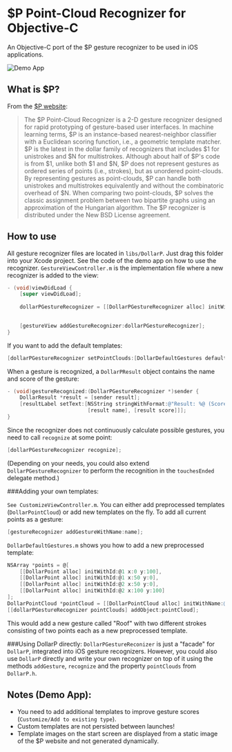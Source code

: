 # $P Point-Cloud Recognizer for Objective-C

An Objective-C port of the $P gesture recognizer to be used in iOS applications.

![Demo App](https://raw.github.com/fe9lix/DollarP_ObjC/gh-pages-data/images/dollarp-objc-demo-app.png)

## What is $P?
From the [$P website](http://depts.washington.edu/aimgroup/proj/dollar/pdollar.html):

> The $P Point-Cloud Recognizer is a 2-D gesture recognizer designed for rapid prototyping of gesture-based user interfaces. In machine learning terms, $P is an instance-based nearest-neighbor classifier with a Euclidean scoring function, i.e., a geometric template matcher. $P is the latest in the dollar family of recognizers that includes $1 for unistrokes and $N for multistrokes. Although about half of $P's code is from $1, unlike both $1 and $N, $P does not represent gestures as ordered series of points (i.e., strokes), but as unordered point-clouds. By representing gestures as point-clouds, $P can handle both unistrokes and multistrokes equivalently and without the combinatoric overhead of $N. When comparing two point-clouds, $P solves the classic assignment problem between two bipartite graphs using an approximation of the Hungarian algorithm. The $P recognizer is distributed under the New BSD License agreement.

## How to use
All gesture recognizer files are located in `libs/DollarP`. Just drag this folder into your Xcode project. See the code of the demo app on how to use the recognizer. 
`GestureViewController.m` is the implementation file where a new recognizer is added to the view:


```objective-c
- (void)viewDidLoad {
    [super viewDidLoad];
    
    dollarPGestureRecognizer = [[DollarPGestureRecognizer alloc] initWithTarget:self
                                                                       action:@selector(gestureRecognized:)];

    [gestureView addGestureRecognizer:dollarPGestureRecognizer];
}
```

If you want to add the default templates:
```objective-c
[dollarPGestureRecognizer setPointClouds:[DollarDefaultGestures defaultPointClouds]];
```

When a gesture is recognized, a `DollarPResult` object contains the name and score of the gesture:
```objective-c
- (void)gestureRecognized:(DollarPGestureRecognizer *)sender {
    DollarResult *result = [sender result];
    [resultLabel setText:[NSString stringWithFormat:@"Result: %@ (Score: %.2f)",
                          [result name], [result score]]];
}
```

Since the recognizer does not continuously calculate possible gestures, you need to call `recognize` at some point:
```objective-c
[dollarPGestureRecognizer recognize];
```

(Depending on your needs, you could also extend `DollarPGestureRecognizer` to perform the recognition in the `touchesEnded` delegate method.)

###Adding your own templates:

`See CustomizeViewController.m`. You can either add preprocessed templates (`DollarPointCloud`) or add new templates on the fly.
To add all current points as a gesture:
```objective-c
[gestureRecognizer addGestureWithName:name];
```

`DollarDefaultGestures.m` shows you how to add a new preprocessed template:
```objective-c
NSArray *points = @[
    [[DollarPoint alloc] initWithId:@1 x:0 y:100],
    [[DollarPoint alloc] initWithId:@1 x:50 y:0],
    [[DollarPoint alloc] initWithId:@2 x:50 y:0],
    [[DollarPoint alloc] initWithId:@2 x:100 y:100]
];
DollarPointCloud *pointCloud = [[DollarPointCloud alloc] initWithName:@"Roof" points:points];
[[dollarPGestureRecognizer pointClouds] addObject:pointCloud];
```
This would add a new gesture called "Roof" with two different strokes consisting of two points each as a new preprocessed template.

###Using DollarP directly:
`DollarPGestureReconizer` is just a "facade" for `DollarP`, integrated into iOS gesture recognizers. 
However, you could also use `DollarP` directly and write your own recognizer on top of it using the methods `addGesture`, `recognize` and the property `pointClouds` from `DollarP.h`.

## Notes (Demo App):
* You need to add additional templates to improve gesture scores (`Customize/Add to existing type`).
* Custom templates are not persisted between launches!
* Template images on the start screen are displayed from a static image of the $P website and not generated dynamically.